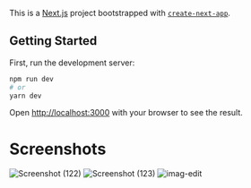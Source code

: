 This is a [Next.js](https://nextjs.org/) project bootstrapped with [`create-next-app`](https://github.com/vercel/next.js/tree/canary/packages/create-next-app).

## Getting Started

First, run the development server:

```bash
npm run dev
# or
yarn dev
```

Open [http://localhost:3000](http://localhost:3000) with your browser to see the result.

# Screenshots
![Screenshot (122)](https://user-images.githubusercontent.com/38732580/156994138-c848f0c8-efd1-4cc6-b2be-b9cb3ad8b55d.png)
![Screenshot (123)](https://user-images.githubusercontent.com/38732580/156994155-a7017506-689e-4025-a9eb-acc5a35f1728.png)
![imag-edit](https://user-images.githubusercontent.com/38732580/156994593-bc89b2a1-a155-4a4b-a43b-596aa40bb331.png)
